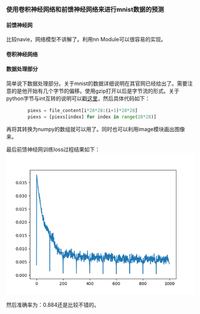 ### 使用卷积神经网络和前馈神经网络来进行mnist数据的预测

#### 前馈神经网

比较navie，网络模型不讲解了。利用nn Module可以很容易的实现。

#### 卷积神经网络

#### 数据处理部分

简单说下数据处理部分。关于mnist的数据详细说明在其官网已经给出了。需要注意的是他开始有几个字节的偏移。使用gzip打开以后是字节流的形式。关于python字节与int互转的说明可以戳[这里](https://www.delftstack.com/zh/howto/python/how-to-convert-bytes-to-integers/)，然后具体代码如下：

```python
		piexs = file_content[i*28*28:(i+1)*28*28]
		piexs = [piexs[index] for index in range(28*28)]
```

再将其转换为numpy的数组就可以用了。同时也可以利用image模块画出图像来。

最后前馈神经网训练loss过程结果如下：![images](./loss.png)

然后准确率为：0.884还是比较不错的。